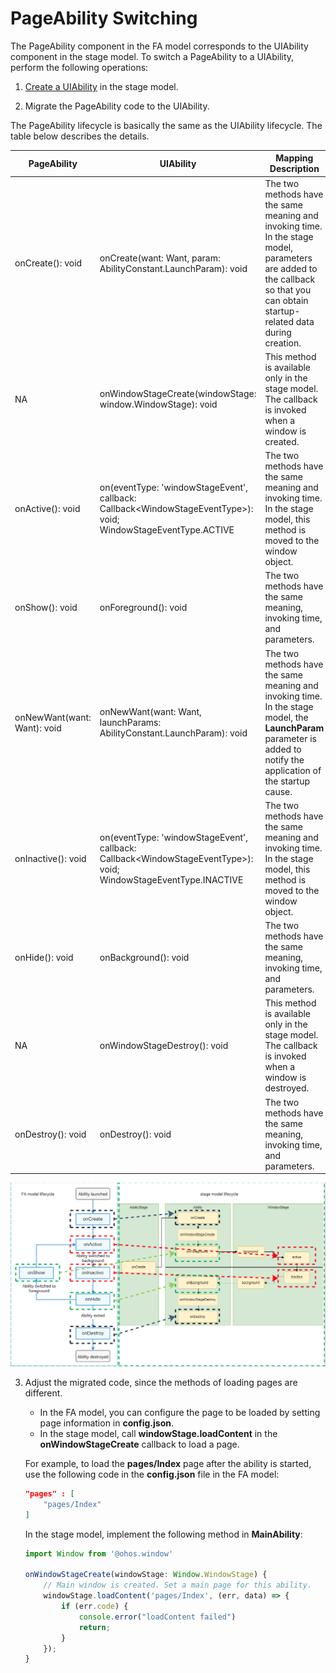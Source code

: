 # PageAbility Switching


The PageAbility component in the FA model corresponds to the UIAbility component in the stage model. To switch a PageAbility to a UIAbility, perform the following operations:


1. [Create a UIAbility](uiability-usage.md) in the stage model.

2. Migrate the PageAbility code to the UIAbility.
   
The PageAbility lifecycle is basically the same as the UIAbility lifecycle. The table below describes the details.
   
   | PageAbility| UIAbility| Mapping Description|
   | -------- | -------- | -------- |
   | onCreate(): void| onCreate(want: Want, param: AbilityConstant.LaunchParam): void | The two methods have the same meaning and invoking time. In the stage model, parameters are added to the callback so that you can obtain startup-related data during creation.|
   | NA | onWindowStageCreate(windowStage: window.WindowStage): void| This method is available only in the stage model. The callback is invoked when a window is created.|
   | onActive(): void | on(eventType: 'windowStageEvent', callback: Callback&lt;WindowStageEventType&gt;): void;<br>WindowStageEventType.ACTIVE | The two methods have the same meaning and invoking time. In the stage model, this method is moved to the window object.|
   | onShow(): void | onForeground(): void | The two methods have the same meaning, invoking time, and parameters.|
   | onNewWant(want: Want): void| onNewWant(want: Want, launchParams: AbilityConstant.LaunchParam): void| The two methods have the same meaning and invoking time. In the stage model, the **LaunchParam** parameter is added to notify the application of the startup cause.|
   | onInactive(): void| on(eventType: 'windowStageEvent', callback: Callback&lt;WindowStageEventType&gt;): void;<br>WindowStageEventType.INACTIVE | The two methods have the same meaning and invoking time. In the stage model, this method is moved to the window object.|
   | onHide(): void | onBackground(): void | The two methods have the same meaning, invoking time, and parameters.|
   | NA | onWindowStageDestroy(): void | This method is available only in the stage model. The callback is invoked when a window is destroyed.|
| onDestroy(): void | onDestroy(): void | The two methods have the same meaning, invoking time, and parameters.|
   
![pageability-switch](figures/pageability-switch.png)
   
3. Adjust the migrated code, since the methods of loading pages are different.

   - In the FA model, you can configure the page to be loaded by setting page information in **config.json**.
   - In the stage model, call **windowStage.loadContent** in the **onWindowStageCreate** callback to load a page.

   For example, to load the **pages/Index** page after the ability is started, use the following code in the **config.json** file in the FA model:


   ```json
   "pages" : [
       "pages/Index"
   ]
   ```

   In the stage model, implement the following method in **MainAbility**:


   ```ts
   import Window from '@ohos.window'
   
   onWindowStageCreate(windowStage: Window.WindowStage) {
       // Main window is created. Set a main page for this ability.
       windowStage.loadContent('pages/Index', (err, data) => {
           if (err.code) {
               console.error("loadContent failed")
               return;
           }
       });
   }
   ```
